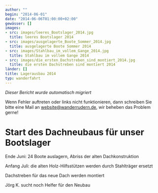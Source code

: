 ```yaml
---
author: ""
begin: "2014-06-01"
date: "2014-06-06T01:00:00+02:00"
gewässer: []
images:
- src: images/leeres_Bootslager_2014.jpg
  title: leeres Bootslager 2014
- src: images/ausgelagerte_Boote_Sommer_2014.jpg
  title: ausgelagerte Boote Sommer 2014
- src: images/Stahlbau_im_vollem_Gange_2014.jpg
  title: Stahlbau im vollem Gange 2014
- src: images/die_ersten_Dachstreben_sind_montiert_2014.jpg
  title: die ersten Dachstreben sind montiert 2014
länder: []
title: Lagerausbau 2014
typ: wanderfahrt
---
```



*Dieser Bericht wurde automatisch migriert*

Wenn Fehler auftreten oder links nicht funktionieren, dann schreiben Sie bitte eine Mail an website@wanderrudern.de, wir beheben das Problem gerne!



# Start des Dachneubaus für unser Bootslager


Ende Juni: 24 Boote auslagern, Abriss der alten Dachkonstruktion

Anfang Juli: die alten Holz-Hilfsstützen werden durch Stahlträger ersetzt

Dachstreben für das neue Dach werden montiert

Jörg K. sucht noch Helfer für den Neubau